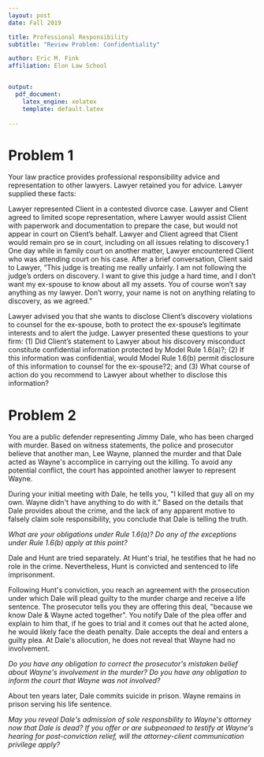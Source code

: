 ```yaml
---
layout: post
date: Fall 2019

title: Professional Responsibility
subtitle: "Review Problem: Confidentiality"

author: Eric M. Fink
affiliation: Elon Law School 


output: 
  pdf_document:
    latex_engine: xelatex
    template: default.latex
    
---
```


# Problem 1

Your law practice provides professional responsibility advice and representation to other lawyers. Lawyer retained you for advice. Lawyer supplied these facts:

Lawyer represented Client in a contested divorce case. Lawyer and Client agreed to limited scope representation, where Lawyer would assist Client with paperwork and documentation to prepare the case, but would not appear in court on Client’s behalf. Lawyer and Client agreed that Client would remain pro se in court, including on all issues relating to discovery.1 One day while in family court on another matter, Lawyer encountered Client who was attending court on his case. After a brief conversation, Client said to Lawyer, “This judge is treating me really unfairly. I am not following the judge’s orders on discovery. I want to give this judge a hard time, and I don’t want my ex-spouse to know about all my assets. You of course won’t say anything as my lawyer. Don’t worry, your name is not on anything relating to discovery, as we agreed.”

Lawyer advised you that she wants to disclose Client’s discovery violations to counsel for the ex-spouse, both to protect the ex-spouse’s legitimate interests and to alert the judge. Lawyer presented these questions to your firm: (1) Did Client’s statement to Lawyer about his discovery misconduct constitute confidential information protected by Model Rule 1.6(a)?; (2) If this information was confidential, would Model Rule 1.6(b) permit disclosure of this information to counsel for the ex-spouse?2; and (3) What course of action do you recommend to Lawyer about whether to disclose this information?

# Problem 2

You are a public defender representing Jimmy Dale, who has been charged with murder. Based on witness statements, the police and prosecutor believe that another man, Lee Wayne, planned the murder and that Dale acted as Wayne's accomplice in carrying out the killing. To avoid any potential conflict, the court has appointed another lawyer to represent Wayne. 

During your initial meeting with Dale, he tells you, "I killed that guy all on my own. Wayne didn't have anything to do with it." Based on the details that Dale provides about the crime, and the lack of any apparent motive to falsely claim sole responsibility, you conclude that Dale is telling the truth. 

_What are your obligations under Rule 1.6(a)? Do any of the exceptions under Rule 1.6(b) apply at this point?_

Dale and Hunt are tried separately. At Hunt's trial, he testifies that he had no role in the crime. Nevertheless, Hunt is convicted and sentenced to life imprisonment. 

Following Hunt's conviction, you reach an agreement with the prosecution under which Dale will plead guilty to the murder charge and receive a life sentence. The prosecutor tells you they are offering this deal, "because we know Dale & Wayne acted together". You notify Dale of the plea offer and explain to him that, if he goes to trial and it comes out that he acted alone, he would likely face the death penalty. Dale accepts the deal and enters a guilty plea. At Dale's allocution, he does not reveal that Wayne had no involvement. 

_Do you have any obligation to correct the prosecutor's mistaken belief about Wayne's involvement in the murder? Do you have any obligation to inform the court that Wayne was not involved?_

About ten years later, Dale commits suicide in prison. Wayne remains in prison serving his life sentence. 

_May you reveal Dale's admission of sole responsbility to Wayne's attorney now that Dale is dead? If you offer or are subpeonaed to testify at Wayne's hearing for post-conviction relief, will the attorney-client communication privilege apply?_ 





